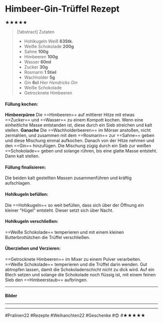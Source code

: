 # Himbeer-Gin-Trüffel Rezept
★★★★★

> [!abstract] Zutaten
> - Hohlkugeln Weiß **63Stk.**
> - Weiße Schokolade **200g**
> - Sahne **100g**
> - Himbeeren **100g**
> - Wasser **60ml**
> - Zucker **30g**
> - Rosmarin **1 Stiel**
> - Wachholder **5g**
> - Gin **6cl** *Hier Hendricks Gin*
> - Weiße Schokolade
> - Getrocknete Himbeeren

#### Füllung kochen:
**Himbeerpüree**
Die ==Himbeeren== auf mittlerer Hitze mit etwas ==Zucker== und ==Wasser== zu einem Kompott kochen. Wenn eine einheitliche Masse entstanden ist, diese durch ein Sieb streichen und kalt stellen.
**Ganache**
Die ==Wachholderbeeren== im Mörser anstoßen, nicht zermahlen, und zusammen mit dem ==Rosmarin== zur ==Sahne== geben und diese Mischung einmal aufkochen. Danach von der Hitze nehmen und den ==Gin== hinzufügen. Die Mischung zügig durch ein Sieb zur weißen ==Schokolade== geben und solange rühren, bis eine glatte Masse entsteht. Dann kalt stellen.
#### Füllung finalisieren:
Die beiden kalt gestellten Massen zusammenführen und kräftig aufschlagen.
#### Hohlkugeln befüllen:
Die ==Hohlkugeln== so weit befüllen, dass sich über der Öffnung ein kleiner "Hügel" entsteht. Dieser setzt sich über Nacht.
#### Hohlkugeln verschließen:
==Weiße Schokolade== temperieren und mit einem kleinen Butterbrottütchen die Trüffel verschließen.
#### Überziehen und Verzieren:
==Getrocknete Himbeeren== im Mixer zu einem Pulver verarbeiten. ==Weiße Schokolade== temperieren und die Trüffel darin wenden. Gut abtropfen lassen, damit die Schokoladenschicht nicht zu dick wird. Auf ein Blech setzen und solange die Schokolade noch flüssig ist, mit einem feinen Sieb den ==Himbeerstaub== aufbringen.

---
#### Bilder
---
---
#Pralinen22 #Rezepte #Weihanchten22 #Geschenke #😍 #★★★★★